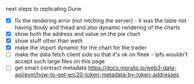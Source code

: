 next steps to replicating Dune
- [x] fix the rendering error (not mtching the server) - it was the table not having tbody and thead and also dynamic rendering of the charts
- [x] show both the address and value on the pie chart
- [x] show stuff other than weth
- [x] make the import dynamic for the chart for the trader
- [ ] make the data fetch client side so that it's ok on fleek - ipfs wouldn't accept such large files on this page
- [ ] get smart contract metadata https://docs.moralis.io/web3-data-api/evm/how-to-get-erc20-token-metadata-by-token-addresses
